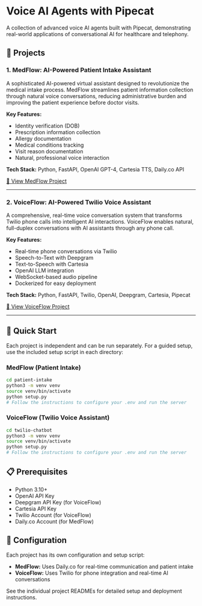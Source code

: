 # Voice AI Agents with Pipecat

A collection of advanced voice AI agents built with Pipecat, demonstrating real-world applications of conversational AI for healthcare and telephony.

## 🎯 Projects

### 1. MedFlow: AI-Powered Patient Intake Assistant
A sophisticated AI-powered virtual assistant designed to revolutionize the medical intake process. MedFlow streamlines patient information collection through natural voice conversations, reducing administrative burden and improving the patient experience before doctor visits.

**Key Features:**
- Identity verification (DOB)
- Prescription information collection
- Allergy documentation
- Medical conditions tracking
- Visit reason documentation
- Natural, professional voice interaction

**Tech Stack:** Python, FastAPI, OpenAI GPT-4, Cartesia TTS, Daily.co API

[📁 View MedFlow Project](./patient-intake/)

---

### 2. VoiceFlow: AI-Powered Twilio Voice Assistant
A comprehensive, real-time voice conversation system that transforms Twilio phone calls into intelligent AI interactions. VoiceFlow enables natural, full-duplex conversations with AI assistants through any phone call.

**Key Features:**
- Real-time phone conversations via Twilio
- Speech-to-Text with Deepgram
- Text-to-Speech with Cartesia
- OpenAI LLM integration
- WebSocket-based audio pipeline
- Dockerized for easy deployment

**Tech Stack:** Python, FastAPI, Twilio, OpenAI, Deepgram, Cartesia, Pipecat

[📁 View VoiceFlow Project](./twilio-chatbot/)

---

## 🚀 Quick Start

Each project is independent and can be run separately. For a guided setup, use the included setup script in each directory:

### MedFlow (Patient Intake)
```bash
cd patient-intake
python3 -m venv venv
source venv/bin/activate
python setup.py
# Follow the instructions to configure your .env and run the server
```

### VoiceFlow (Twilio Voice Assistant)
```bash
cd twilio-chatbot
python3 -m venv venv
source venv/bin/activate
python setup.py
# Follow the instructions to configure your .env and run the server
```

## 📋 Prerequisites

- Python 3.10+
- OpenAI API Key
- Deepgram API Key (for VoiceFlow)
- Cartesia API Key
- Twilio Account (for VoiceFlow)
- Daily.co Account (for MedFlow)

## 🔧 Configuration

Each project has its own configuration and setup script:
- **MedFlow:** Uses Daily.co for real-time communication and patient intake
- **VoiceFlow:** Uses Twilio for phone integration and real-time AI conversations

See the individual project READMEs for detailed setup and deployment instructions.